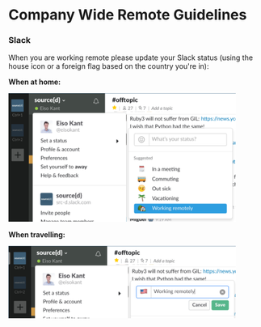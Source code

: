 # Company Wide Remote Guidelines

### Slack

When you are working remote please update your Slack status (using the house icon or a foreign flag based on the country you're in):

**When at home:**

<img src="images/remote_screenshot_1.png" width="450">

**When travelling:**

<img src="images/remote_screenshot_2.png" width="450">

